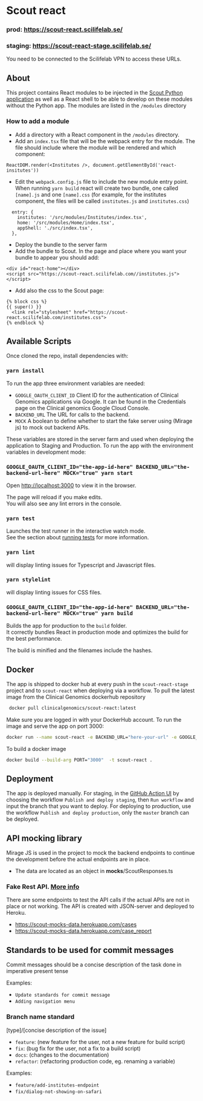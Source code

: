 # Scout react
### prod: https://scout-react.scilifelab.se/
### staging: https://scout-react-stage.scilifelab.se/

You need to be connected to the Scilifelab VPN to access these URLs.

## About

This project contains React modules to be injected in the [Scout Python application](https://github.com/Clinical-Genomics/scout) as well as a React shell to be able to develop on these modules without the Python app.
The modules are listed in the `/modules` directory

### How to add a module

- Add a directory with a React component in the `/modules` directory.
- Add an `index.tsx` file that will be the webpack entry for the module. The file should include where the module will be rendered and which component:
```
ReactDOM.render(<Institutes />, document.getElementById('react-insitutes'))
```
- Edit the `webpack.config.js` file to include the new module entry point. When running `yarn build` react will create two bundle, one called `[name].js` and one `[name].css` (for example, for the institutes component, the files will be called `institutes.js` and `institutes.css`)
```
  entry: {
    institutes: '/src/modules/Institutes/index.tsx',
    home: '/src/modules/Home/index.tsx',
    appShell: './src/index.tsx',
  },
```
- Deploy the bundle to the server farm
- Add the bundle to Scout. In the page and place where you want your bundle to appear you should add:
```
<div id="react-home"></div>
<script src="https://scout-react.scilifelab.com//institutes.js"></script>
```
- Add also the css to the Scout page:
```
{% block css %}
{{ super() }}
  <link rel="stylesheet" href="https://scout-react.scilifelab.com/institutes.css">
{% endblock %}
```

## Available Scripts

Once cloned the repo, install dependencies with:

### `yarn install`

To run the app three environment variables are needed:

- `GOOGLE_OAUTH_CLIENT_ID` Client ID for the authentication of Clinical Genomics applications via Google. It can be found in the Credentials page on the Clinical genomics Google Cloud Console.
- `BACKEND_URL` The URL for calls to the backend.
- `MOCK` A boolean to define whether to start the fake server using (Mirage js) to mock out backend APIs.

These variables are stored in the server farm and used when deploying the application to Staging and Production.
To run the app with the environment variables in development mode:

### `GOOGLE_OAUTH_CLIENT_ID="the-app-id-here" BACKEND_URL="the-backend-url-here" MOCK="true" yarn start`

Open [http://localhost:3000](http://localhost:3000) to view it in the browser.

The page will reload if you make edits.<br />
You will also see any lint errors in the console.

### `yarn test`

Launches the test runner in the interactive watch mode.<br />
See the section about [running tests](https://facebook.github.io/create-react-app/docs/running-tests) for more information.

### `yarn lint`
will display linting issues for Typescript and Javascript files.

### `yarn stylelint`
will display linting issues for CSS files.

### `GOOGLE_OAUTH_CLIENT_ID="the-app-id-here" BACKEND_URL="the-backend-url-here" MOCK="true" yarn build`

Builds the app for production to the `build` folder.<br />
It correctly bundles React in production mode and optimizes the build for the best performance.

The build is minified and the filenames include the hashes.<br />


## Docker

The app is shipped to docker hub at every push in the `scout-react-stage` project and to `scout-react` when deploying via a workflow.
To pull the latest image from the Clinical Genomics dockerhub repository

```bash
 docker pull clinicalgenomics/scout-react:latest
```

Make sure you are logged in with your DockerHub account.
To run the image and serve the app on port 3000:

```bash
docker run --name scout-react -e BACKEND_URL="here-your-url" -e GOOGLE_OAUTH_CLIENT_ID="here-your-client-id" -e MOCK=true -e PORT=3000 -it -p 3000:3000 scout-react
```

To build a docker image

```bash
docker build --build-arg PORT="3000"  -t scout-react .
```

## Deployment
The app is deployed manually. For staging, in the [GitHub Action UI](https://github.com/Clinical-Genomics/scout-react/actions) by choosing the workflow `Publish and deploy staging`, then `Run workflow` and input the branch that you want to deploy.
For deploying to production, use the workflow `Publish and deploy production`, only the `master` branch can be deployed.

## API mocking library
Mirage JS is used in the project to mock the backend endpoints to continue the development before the actual endpoints are in place.
- The data are located as an object in __mocks__/ScoutResponses.ts

### Fake Rest API. [More info](https://github.com/Clinical-Genomics/scout-mocks-data)
There are some endpoints to test the API calls if the actual APIs are not in place or not working.
The API is created with JSON-server and deployed to Heroku.
- https://scout-mocks-data.herokuapp.com/cases
- https://scout-mocks-data.herokuapp.com/case_report

## Standards to be used for commit messages
Commit messages should be a concise description of the task done in imperative present tense

Examples:
- `Update standards for commit message`
- `Adding navigation menu`

### Branch name standard
[type]/[concise description of the issue]

- `feature`: (new feature for the user, not a new feature for build script)
- `fix`: (bug fix for the user, not a fix to a build script)
- `docs`: (changes to the documentation)
- `refactor`: (refactoring production code, eg. renaming a variable)

Examples:
- `feature/add-institutes-endpoint`
- `fix/dialog-not-showing-on-safari`
